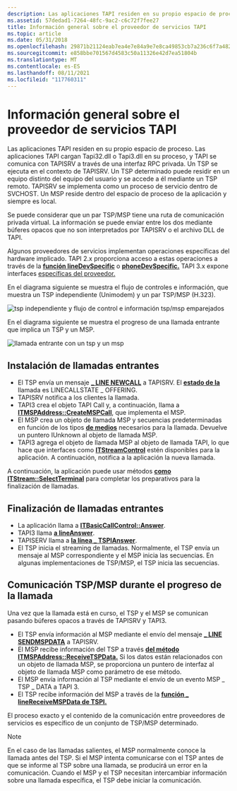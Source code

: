 ```yaml
---
description: Las aplicaciones TAPI residen en su propio espacio de proceso.
ms.assetid: 57dedad1-7264-48fc-9ac2-c6c72f7fee27
title: Información general sobre el proveedor de servicios TAPI
ms.topic: article
ms.date: 05/31/2018
ms.openlocfilehash: 29871b21124eab7ea4e7e84a9e7e8ca49853cb7a236c6f7a482dbf842a568304
ms.sourcegitcommit: e858bbe701567d4583c50a11326e42d7ea51804b
ms.translationtype: MT
ms.contentlocale: es-ES
ms.lasthandoff: 08/11/2021
ms.locfileid: "117760311"
---
```

# <a name="tapi-service-provider-overview"></a>Información general sobre el proveedor de servicios TAPI

Las aplicaciones TAPI residen en su propio espacio de proceso. Las aplicaciones TAPI cargan Tapi32.dll o Tapi3.dll en su proceso, y TAPI se comunica con TAPISRV a través de una interfaz RPC privada. Un TSP se ejecuta en el contexto de TAPISRV. Un TSP determinado puede residir en un equipo distinto del equipo del usuario y se accede a él mediante un TSP remoto. TAPISRV se implementa como un proceso de servicio dentro de SVCHOST. Un MSP reside dentro del espacio de proceso de la aplicación y siempre es local.

Se puede considerar que un par TSP/MSP tiene una ruta de comunicación privada virtual. La información se puede enviar entre los dos mediante búferes opacos que no son interpretados por TAPISRV o el archivo DLL de TAPI.

Algunos proveedores de servicios implementan operaciones específicas del hardware implicado. TAPI 2.x proporciona acceso a estas operaciones a través de la [**función lineDevSpecific**](/windows/win32/api/tapi/nf-tapi-linedevspecific) o [**phoneDevSpecific.**](/windows/win32/api/tapi/nf-tapi-phonedevspecific) TAPI 3.x expone interfaces [específicas del proveedor.](./provider-specific-interfaces.md)

En el diagrama siguiente se muestra el flujo de controles e información, que muestra un TSP independiente (Unimodem) y un par TSP/MSP (H.323).

![tsp independiente y flujo de control e información tsp/msp emparejados](images/tsp-msp1.png)

En el diagrama siguiente se muestra el progreso de una llamada entrante que implica un TSP y un MSP.

![llamada entrante con un tsp y un msp](images/tspmspin.png)

## <a name="incoming-call-setup"></a>Instalación de llamadas entrantes

-   El TSP envía un mensaje [**\_ LINE NEWCALL**](line-newcall.md) a TAPISRV. El [**estado de la**](./linecallstate--constants.md) llamada es LINECALLSTATE \_ OFFERING.
-   TAPISRV notifica a los clientes la llamada.
-   TAPI3 crea el objeto TAPI Call y, a continuación, llama a [**ITMSPAddress::CreateMSPCall**](/windows/win32/api/tapi3/nf-tapi3-itmspaddress-createmspcall), que implementa el MSP.
-   El MSP crea un objeto de llamada MSP y secuencias predeterminadas en función de los tipos [**de medios**](./tapimediatype--constants.md) necesarios para la llamada. Devuelve un puntero IUnknown al objeto de llamada MSP.
-   TAPI3 agrega el objeto de llamada MSP al objeto de llamada TAPI, lo que hace que interfaces como [**ITStreamControl**](/windows/win32/api/tapi3if/nn-tapi3if-itstreamcontrol) estén disponibles para la aplicación. A continuación, notifica a la aplicación la nueva llamada.

A continuación, la aplicación puede usar métodos [**como ITStream::SelectTerminal**](/windows/win32/api/tapi3if/nf-tapi3if-itstream-selectterminal) para completar los preparativos para la finalización de llamadas.

## <a name="incoming-call-completion"></a>Finalización de llamadas entrantes

-   La aplicación llama a [**ITBasicCallControl::Answer**](/windows/win32/api/tapi3if/nf-tapi3if-itbasiccallcontrol-answer).
-   TAPI3 llama [**a lineAnswer**](/windows/win32/api/tapi/nf-tapi-lineanswer).
-   TAPISERV llama a [**la línea \_ TSPIAnswer**](/windows/win32/api/tspi/nf-tspi-tspi_lineanswer).
-   El TSP inicia el streaming de llamadas. Normalmente, el TSP envía un mensaje al MSP correspondiente y el MSP inicia las secuencias. En algunas implementaciones de TSP/MSP, el TSP inicia las secuencias.

## <a name="tspmsp-communication-during-call-progress"></a>Comunicación TSP/MSP durante el progreso de la llamada

Una vez que la llamada está en curso, el TSP y el MSP se comunican pasando búferes opacos a través de TAPISRV y TAPI3.

-   El TSP envía información al MSP mediante el envío del mensaje [**\_ LINE SENDMSPDATA**](line-sendmspdata.md) a TAPISRV.
-   El MSP recibe información del TSP a través [**del método ITMSPAddress::ReceiveTSPData.**](/windows/win32/api/tapi3/nf-tapi3-itmspaddress-receivetspdata) Si los datos están relacionados con un objeto de llamada MSP, se proporciona un puntero de interfaz al objeto de llamada MSP como parámetro de ese método.
-   El MSP envía información al TSP mediante el envío de un evento MSP \_ TSP \_ DATA a TAPI 3.
-   El TSP recibe información del MSP a través de la [**función \_ lineReceiveMSPData de TSPI.**](/windows/win32/api/tspi/nf-tspi-tspi_linereceivemspdata)

El proceso exacto y el contenido de la comunicación entre proveedores de servicios es específico de un conjunto de TSP/MSP determinado.

> [!Note]  
> En el caso de las llamadas salientes, el MSP normalmente conoce la llamada antes del TSP. Si el MSP intenta comunicarse con el TSP antes de que se informe al TSP sobre una llamada, se producirá un error en la comunicación. Cuando el MSP y el TSP necesitan intercambiar información sobre una llamada específica, el TSP debe iniciar la comunicación.

 

 

 

